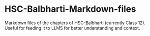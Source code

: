 # HSC-Balbharti-Markdown-files
Markdown files of the chapters of HSC-Balbharti (currently Class 12).
Useful for feeding it to LLMS for better understanding and context.
